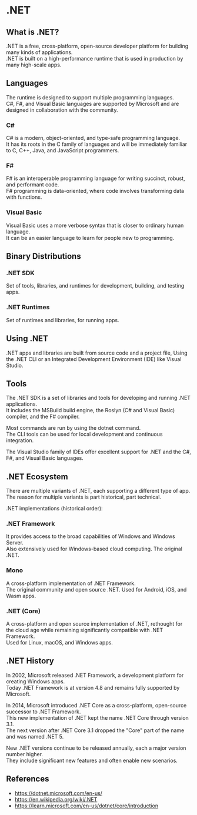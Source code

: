# .NET

## What is .NET?

.NET is a free, cross-platform, open-source developer platform for building many kinds of applications.  
.NET is built on a high-performance runtime that is used in production by many high-scale apps.

## Languages

The runtime is designed to support multiple programming languages.  
C#, F#, and Visual Basic languages are supported by Microsoft and are designed in collaboration with the community.

### C\#

C# is a modern, object-oriented, and type-safe programming language.  
It has its roots in the C family of languages and will be immediately familiar to C, C++, Java, and JavaScript programmers.

### F\#

F# is an interoperable programming language for writing succinct, robust, and performant code.  
F# programming is data-oriented, where code involves transforming data with functions.

### Visual Basic

Visual Basic uses a more verbose syntax that is closer to ordinary human language.  
It can be an easier language to learn for people new to programming.

## Binary Distributions

### .NET SDK

Set of tools, libraries, and runtimes for development, building, and testing apps.

### .NET Runtimes

Set of runtimes and libraries, for running apps.

## Using .NET

.NET apps and libraries are built from source code and a project file,
Using the .NET CLI or an Integrated Development Environment (IDE) like Visual Studio.

## Tools

The .NET SDK is a set of libraries and tools for developing and running .NET applications.  
It includes the MSBuild build engine, the Roslyn (C# and Visual Basic) compiler, and the F# compiler.

Most commands are run by using the dotnet command.  
The CLI tools can be used for local development and continuous integration.

The Visual Studio family of IDEs offer excellent support for .NET and the C#, F#, and Visual Basic languages.

## .NET Ecosystem

There are multiple variants of .NET, each supporting a different type of app.  
The reason for multiple variants is part historical, part technical.

.NET implementations (historical order):

### .NET Framework

It provides access to the broad capabilities of Windows and Windows Server.  
 Also extensively used for Windows-based cloud computing. The original .NET.

### Mono

A cross-platform implementation of .NET Framework.  
 The original community and open source .NET. Used for Android, iOS, and Wasm apps.

### .NET (Core)

A cross-platform and open source implementation of .NET, rethought for the cloud age while remaining significantly compatible with .NET Framework.  
 Used for Linux, macOS, and Windows apps.

## .NET History

In 2002, Microsoft released .NET Framework, a development platform for creating Windows apps.  
Today .NET Framework is at version 4.8 and remains fully supported by Microsoft.

In 2014, Microsoft introduced .NET Core as a cross-platform, open-source successor to .NET Framework.  
This new implementation of .NET kept the name .NET Core through version 3.1.  
The next version after .NET Core 3.1 dropped the "Core" part of the name and was named .NET 5.

New .NET versions continue to be released annually, each a major version number higher.  
They include significant new features and often enable new scenarios.

## References

- https://dotnet.microsoft.com/en-us/
- https://en.wikipedia.org/wiki/.NET
- https://learn.microsoft.com/en-us/dotnet/core/introduction

